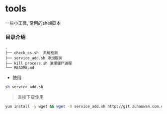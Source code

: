 # tools

一些小工具, 常用的shell脚本


### 目录介绍
```
.
├── check_os.sh  系统检测
├── service_add.sh 添加服务
├── kill_process.sh 清理僵尸进程
└── README.md
```

* 使用
```bash
sh service_add.sh
```

>直接下载使用
```bash
yum install -y wget && wget -O service_add.sh http://git.zuhaowan.com.cn/common/tools/-/raw/master/service_add.sh && sh service_add.sh
````